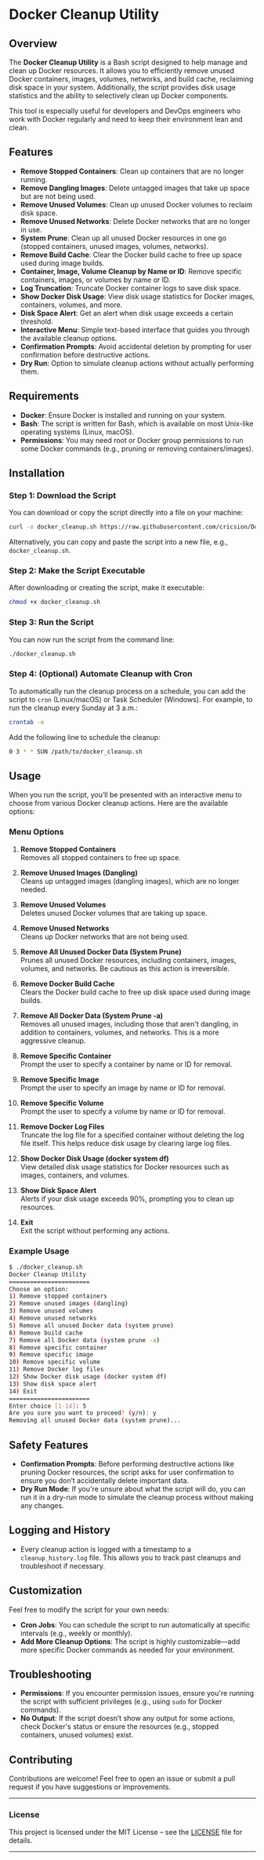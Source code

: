 # Docker Cleanup Utility

## Overview

The **Docker Cleanup Utility** is a Bash script designed to help manage and clean up Docker resources. It allows you to efficiently remove unused Docker containers, images, volumes, networks, and build cache, reclaiming disk space in your system. Additionally, the script provides disk usage statistics and the ability to selectively clean up Docker components.

This tool is especially useful for developers and DevOps engineers who work with Docker regularly and need to keep their environment lean and clean.

## Features

- **Remove Stopped Containers**: Clean up containers that are no longer running.
- **Remove Dangling Images**: Delete untagged images that take up space but are not being used.
- **Remove Unused Volumes**: Clean up unused Docker volumes to reclaim disk space.
- **Remove Unused Networks**: Delete Docker networks that are no longer in use.
- **System Prune**: Clean up all unused Docker resources in one go (stopped containers, unused images, volumes, networks).
- **Remove Build Cache**: Clear the Docker build cache to free up space used during image builds.
- **Container, Image, Volume Cleanup by Name or ID**: Remove specific containers, images, or volumes by name or ID.
- **Log Truncation**: Truncate Docker container logs to save disk space.
- **Show Docker Disk Usage**: View disk usage statistics for Docker images, containers, volumes, and more.
- **Disk Space Alert**: Get an alert when disk usage exceeds a certain threshold.
- **Interactive Menu**: Simple text-based interface that guides you through the available cleanup options.
- **Confirmation Prompts**: Avoid accidental deletion by prompting for user confirmation before destructive actions.
- **Dry Run**: Option to simulate cleanup actions without actually performing them.

## Requirements

- **Docker**: Ensure Docker is installed and running on your system.
- **Bash**: The script is written for Bash, which is available on most Unix-like operating systems (Linux, macOS).
- **Permissions**: You may need root or Docker group permissions to run some Docker commands (e.g., pruning or removing containers/images).

## Installation

### Step 1: Download the Script

You can download or copy the script directly into a file on your machine:

```bash
curl -o docker_cleanup.sh https://raw.githubusercontent.com/cricsion/DockerCleanup/main/docker_cleanup.sh
```

Alternatively, you can copy and paste the script into a new file, e.g., `docker_cleanup.sh`.

### Step 2: Make the Script Executable

After downloading or creating the script, make it executable:

```bash
chmod +x docker_cleanup.sh
```

### Step 3: Run the Script

You can now run the script from the command line:

```bash
./docker_cleanup.sh
```

### Step 4: (Optional) Automate Cleanup with Cron

To automatically run the cleanup process on a schedule, you can add the script to `cron` (Linux/macOS) or Task Scheduler (Windows). For example, to run the cleanup every Sunday at 3 a.m.:

```bash
crontab -e
```

Add the following line to schedule the cleanup:

```bash
0 3 * * SUN /path/to/docker_cleanup.sh
```

## Usage

When you run the script, you’ll be presented with an interactive menu to choose from various Docker cleanup actions. Here are the available options:

### Menu Options

1. **Remove Stopped Containers**  
   Removes all stopped containers to free up space.

2. **Remove Unused Images (Dangling)**  
   Cleans up untagged images (dangling images), which are no longer needed.

3. **Remove Unused Volumes**  
   Deletes unused Docker volumes that are taking up space.

4. **Remove Unused Networks**  
   Cleans up Docker networks that are not being used.

5. **Remove All Unused Docker Data (System Prune)**  
   Prunes all unused Docker resources, including containers, images, volumes, and networks. Be cautious as this action is irreversible.

6. **Remove Docker Build Cache**  
   Clears the Docker build cache to free up disk space used during image builds.

7. **Remove All Docker Data (System Prune -a)**  
   Removes all unused images, including those that aren't dangling, in addition to containers, volumes, and networks. This is a more aggressive cleanup.

8. **Remove Specific Container**  
   Prompt the user to specify a container by name or ID for removal.

9. **Remove Specific Image**  
   Prompt the user to specify an image by name or ID for removal.

10. **Remove Specific Volume**  
   Prompt the user to specify a volume by name or ID for removal.

11. **Remove Docker Log Files**  
   Truncate the log file for a specified container without deleting the log file itself. This helps reduce disk usage by clearing large log files.

12. **Show Docker Disk Usage (docker system df)**  
   View detailed disk usage statistics for Docker resources such as images, containers, and volumes.

13. **Show Disk Space Alert**  
   Alerts if your disk usage exceeds 90%, prompting you to clean up resources.

14. **Exit**  
   Exit the script without performing any actions.

### Example Usage

```bash
$ ./docker_cleanup.sh
Docker Cleanup Utility
=======================
Choose an option:
1) Remove stopped containers
2) Remove unused images (dangling)
3) Remove unused volumes
4) Remove unused networks
5) Remove all unused Docker data (system prune)
6) Remove build cache
7) Remove all Docker data (system prune -a)
8) Remove specific container
9) Remove specific image
10) Remove specific volume
11) Remove Docker log files
12) Show Docker disk usage (docker system df)
13) Show disk space alert
14) Exit
=======================
Enter choice [1-14]: 5
Are you sure you want to proceed? (y/n): y
Removing all unused Docker data (system prune)...
```

## Safety Features

- **Confirmation Prompts**: Before performing destructive actions like pruning Docker resources, the script asks for user confirmation to ensure you don’t accidentally delete important data.
- **Dry Run Mode**: If you're unsure about what the script will do, you can run it in a dry-run mode to simulate the cleanup process without making any changes.
  
## Logging and History

- Every cleanup action is logged with a timestamp to a `cleanup_history.log` file. This allows you to track past cleanups and troubleshoot if necessary.
  
## Customization

Feel free to modify the script for your own needs:

- **Cron Jobs**: You can schedule the script to run automatically at specific intervals (e.g., weekly or monthly).
- **Add More Cleanup Options**: The script is highly customizable—add more specific Docker commands as needed for your environment.

## Troubleshooting

- **Permissions**: If you encounter permission issues, ensure you're running the script with sufficient privileges (e.g., using `sudo` for Docker commands).
- **No Output**: If the script doesn’t show any output for some actions, check Docker's status or ensure the resources (e.g., stopped containers, unused volumes) exist.

## Contributing

Contributions are welcome! Feel free to open an issue or submit a pull request if you have suggestions or improvements.

---

### License

This project is licensed under the MIT License – see the [LICENSE](LICENSE) file for details.

---
